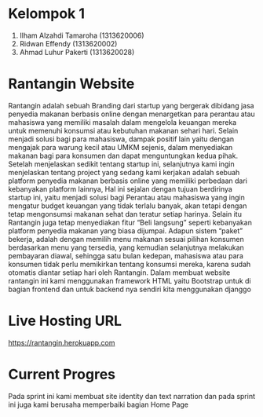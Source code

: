 # Kelompok 1
1. Ilham Alzahdi Tamaroha (1313620006)
2. Ridwan Effendy (1313620002)
3. Ahmad Luhur Pakerti (1313620028)


# Rantangin Website
Rantangin adalah sebuah Branding dari startup yang bergerak dibidang jasa penyedia makanan berbasis online dengan menargetkan para perantau atau mahasiswa yang memiliki masalah dalam mengelola keuangan mereka untuk memenuhi konsumsi atau kebutuhan makanan sehari hari. Selain menjadi solusi bagi para mahasiswa, dampak positif lain yaitu dengan mengajak para warung kecil atau UMKM sejenis, dalam menyediakan makanan bagi para konsumen dan dapat menguntungkan kedua pihak. Setelah menjelaskan sedikit tentang startup ini, selanjutnya kami ingin menjelaskan tentang project yang sedang kami kerjakan adalah sebuah platform penyedia makanan berbasis online yang memiliki perbedaan dari kebanyakan platform lainnya, Hal ini sejalan dengan tujuan berdirinya startup ini, yaitu menjadi solusi bagi Perantau atau mahasiswa yang ingin mengatur budget keuangan yang tidak terlalu banyak, akan tetapi dengan tetap mengonsumsi makanan sehat dan teratur setiap harinya. Selain itu Rantangin juga tetap menyediakan fitur “Beli langsung” seperti kebanyakan platform penyedia makanan yang biasa dijumpai. Adapun sistem “paket” bekerja, adalah dengan memilih menu makanan sesuai pilihan konsumen berdasarkan menu yang tersedia, yang kemudian selanjutnya melakukan pembayaran diawal, sehingga satu bulan kedepan, mahasiswa atau para konsumen tidak perlu memikirkan tentang konsumsi mereka, karena sudah otomatis diantar setiap hari oleh Rantangin. Dalam membuat website rantangin ini kami menggunakan framework HTML yaitu Bootstrap untuk di bagian frontend dan untuk backend nya sendiri kita menggunakan djanggo

# Live Hosting URL
https://rantangin.herokuapp.com

# Current Progres
Pada sprint ini kami membuat site identity dan text narration dan pada sprint ini juga kami berusaha memperbaiki bagian Home Page
